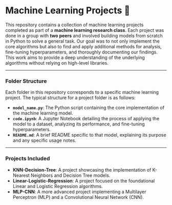 
# Machine Learning Projects 🤖

This repository contains a collection of machine learning projects completed as part of a **machine learning research class**. Each project was done in a group with **two peers** and involved building models from scratch in Python to solve a general task. Our goal was to not only implement the core algorithms but also to find and apply additional methods for analysis, fine-tuning hyperparameters, and thoroughly documenting our findings. This work aims to provide a deep understanding of the underlying algorithms without relying on high-level libraries.

---

### Folder Structure
Each folder in this repository corresponds to a specific machine learning project. The typical structure for a project folder is as follows:

* **`model_name.py`**: The Python script containing the core implementation of the machine learning model.
* **`code.ipynb`**: A Jupyter Notebook detailing the process of applying the model to a dataset, analyzing its performance, and fine-tuning hyperparameters.
* **`README.md`**: A brief README specific to that model, explaining its purpose and any specific usage notes.

---

### Projects Included
* **KNN-Decision-Tree**: A project showcasing the implementation of K-Nearest Neighbors and Decision Tree models.
* **Linear-Logistic-Regression**: A project focused on the foundational Linear and Logistic Regression algorithms.
* **MLP-CNN**: A more advanced project implementing a Multilayer Perceptron (MLP) and a Convolutional Neural Network (CNN).
